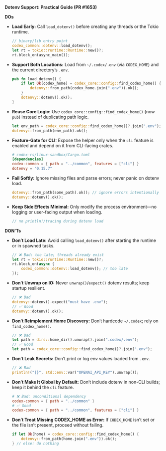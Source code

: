 **Dotenv Support: Practical Guide (PR #1653)**

**DOs**
- **Load Early:** Call `load_dotenv()` before creating any threads or the Tokio runtime.
  ```rust
  // binary/lib entry point
  codex_common::dotenv::load_dotenv();
  let rt = tokio::runtime::Runtime::new()?;
  rt.block_on(async_main());
  ```
- **Support Both Locations:** Load from `~/.codex/.env` (via `CODEX_HOME`) and the current directory’s `.env`.
  ```rust
  pub fn load_dotenv() {
      if let Ok(codex_home) = codex_core::config::find_codex_home() {
          dotenvy::from_path(codex_home.join(".env")).ok();
      }
      dotenvy::dotenv().ok();
  }
  ```
- **Reuse Core Logic:** Use `codex_core::config::find_codex_home()` (now `pub`) instead of duplicating path logic.
  ```rust
  let env_path = codex_core::config::find_codex_home()?.join(".env");
  dotenvy::from_path(env_path).ok();
  ```
- **Feature-Gate for CLI:** Expose the helper only when the `cli` feature is enabled and depend on it from CLI-facing crates.
  ```toml
  # codex-rs/linux-sandbox/Cargo.toml
  [dependencies]
  codex-common = { path = "../common", features = ["cli"] }
  dotenvy = "0.15.7"
  ```
- **Fail Softly:** Ignore missing files and parse errors; never panic on dotenv load.
  ```rust
  dotenvy::from_path(some_path).ok(); // ignore errors intentionally
  dotenvy::dotenv().ok();
  ```
- **Keep Side Effects Minimal:** Only modify the process environment—no logging or user-facing output when loading.
  ```rust
  // no println!/tracing during dotenv load
  ```

**DON’Ts**
- **Don’t Load Late:** Avoid calling `load_dotenv()` after starting the runtime or in spawned tasks.
  ```rust
  // ❌ Bad: too late; threads already exist
  let rt = tokio::runtime::Runtime::new()?;
  rt.block_on(async {
      codex_common::dotenv::load_dotenv(); // too late
  });
  ```
- **Don’t Unwrap on IO:** Never `unwrap()`/`expect()` dotenv results; keep startup resilient.
  ```rust
  // ❌ Bad
  dotenvy::dotenv().expect("must have .env");
  // ✅ Good
  dotenvy::dotenv().ok();
  ```
- **Don’t Reimplement Home Discovery:** Don’t hardcode `~/.codex`; rely on `find_codex_home()`.
  ```rust
  // ❌ Bad
  let path = dirs::home_dir().unwrap().join(".codex/.env");
  // ✅ Good
  let path = codex_core::config::find_codex_home()?.join(".env");
  ```
- **Don’t Leak Secrets:** Don’t print or log env values loaded from `.env`.
  ```rust
  // ❌ Bad
  println!("{}", std::env::var("OPENAI_API_KEY").unwrap());
  ```
- **Don’t Make It Global by Default:** Don’t include dotenv in non-CLI builds; keep it behind the `cli` feature.
  ```toml
  # ❌ Bad: unconditional dependency
  codex-common = { path = "../common" }
  # ✅ Good
  codex-common = { path = "../common", features = ["cli"] }
  ```
- **Don’t Treat Missing CODEX_HOME as Error:** If `CODEX_HOME` isn’t set or the file isn’t present, proceed without failing.
  ```rust
  if let Ok(home) = codex_core::config::find_codex_home() {
      dotenvy::from_path(home.join(".env")).ok();
  } // else: do nothing
  ```